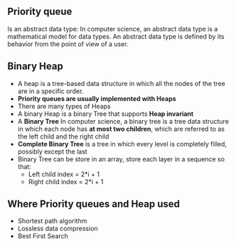 ## Priority queue
Is an abstract data type: In computer science, an abstract data type is a mathematical model for data types. 
An abstract data type is defined by its behavior from the point of view of a user.

## Binary Heap
- A heap is a tree-based data structure in which all the nodes of the tree are in a specific order.
- **Priority queues are usually implemented with Heaps**
- There are many types of Heaps
- A binary Heap is a binary Tree that supports **Heap invariant**
- A **Binary Tree** In computer science, a binary tree is a tree data structure in which each node has **at most two
 children**, which are referred to as the left child and the right child
 - **Complete Binary Tree** is a tree in which every level is completely filled, possibly except the last
 - Binary Tree can be store in an array, store each layer in a sequence so that:
   - Left child index = 2*i + 1
   - Right child index = 2*i + 1 

## Where Priority queues and Heap used
- Shortest path algorithm 
- Lossless data compression
- Best First Search
